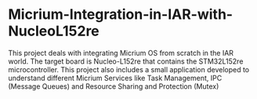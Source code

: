 # Micrium-Integration-in-IAR-with-NucleoL152re
This project deals with integrating Micrium OS from scratch in the IAR world. The target board is Nucleo-L152re that contains the STM32L152re microcontroller. This project also includes a small application developed to understand different Micrium Services like Task Management, IPC (Message Queues) and Resource Sharing and Protection (Mutex)
